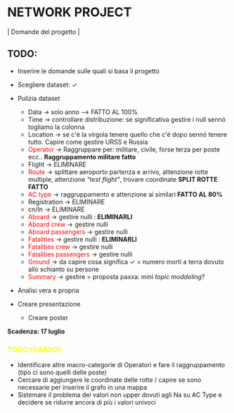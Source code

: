 # NETWORK PROJECT

| Domande del progetto |

## TODO:
- Inserire le domande sulle quali si basa il progetto
- Scegliere dataset: ✓


- Pulizia dataset
  - Data -> solo anno --> FATTO AL 100%
  - Time -> controllare distribuzione: se significativa gestire i null sennó togliamo la colonna
  - Location -> se c'é la virgola tenere quello che c'é dopo sennó tenere tutto. Capire come gestire URSS e Russia
  - <font color="red">Operator</font> -> Raggruppare per: militare, civile, forse terza per poste ecc.. **Raggruppamento militare fatto**
  - Flight -> ELIMINARE
  - <font color="red">Route</font> -> splittare aeroporto partenza e arrivo, attenzione rotte multiple, attenzione *"test flight"*, trovare coordinate **SPLIT ROTTE FATTO**
  - <font color="red">AC type</font> -> raggruppamento e attenzione ai similari **FATTO AL 80%**
  - Registration -> ELIMINARE
  - cn/ln -> ELIMINARE
  - <font color="red">Aboard</font> -> gestire nulli : **ELIMINARLI**
  - <font color="red">Aboard crew</font> -> gestire nulli 
  - <font color="red">Aboard passengers</font> -> gestire nulli 
  - <font color="red">Fatalities</font> -> gestire nulli : **ELIMINARLI**
  - <font color="red">Fatalities crew</font> -> gestire nulli 
  - <font color="red">Fatalities passengers</font> -> gestire nulli 
  - <font color="red">Ground</font> -> da capire cosa significa ✓ = numero morti a terra dovuto allo schianto su persone
  - <font color="red">Summary</font> -> gestire = proposta paxxa: mini *topic moddeling*?


- Analisi vera e propria
- Creare presentazione 
  - Creare poster



**Scadenza: 17 luglio**



### <font color="yellow">TODO (GABRO):</font>

- Identificare altre macro-categorie di Operatori e fare il raggruppamento (tipo ci sono quelli delle poste)
- Cercare di aggiungere le coordinate delle rotte / capire se sono necessarie per inserire il grafo in una mappa
- Sistemare il problema dei valori non upper dovuti agli Na su AC Type e decidere se ridurre ancora di più i valori univoci
 
